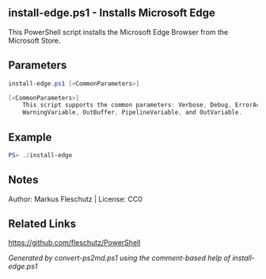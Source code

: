 ## install-edge.ps1 - Installs Microsoft Edge

This PowerShell script installs the Microsoft Edge Browser from the Microsoft Store.

## Parameters
```powershell
install-edge.ps1 [<CommonParameters>]

[<CommonParameters>]
    This script supports the common parameters: Verbose, Debug, ErrorAction, ErrorVariable, WarningAction, 
    WarningVariable, OutBuffer, PipelineVariable, and OutVariable.
```

## Example
```powershell
PS> ./install-edge

```

## Notes
Author: Markus Fleschutz | License: CC0

## Related Links
https://github.com/fleschutz/PowerShell

*Generated by convert-ps2md.ps1 using the comment-based help of install-edge.ps1*
